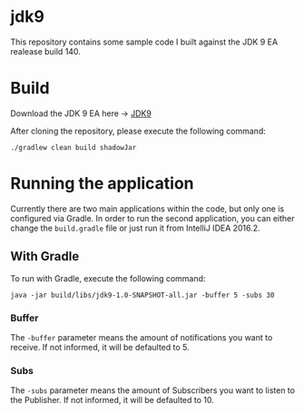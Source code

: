 # jdk9

This repository contains some sample code I built against the JDK 9 EA realease build 140.

# Build

Download the JDK 9 EA here -> [JDK9](https://jdk9.java.net/download/)

After cloning the repository, please execute the following command:

```
./gradlew clean build shadowJar
```

# Running the application

Currently there are two main applications within the code, but only one is configured via Gradle. In order to run
the second application, you can either change the ```build.gradle``` file or just run it from IntelliJ IDEA 2016.2.

## With Gradle

To run with Gradle, execute the following command:

```
java -jar build/libs/jdk9-1.0-SNAPSHOT-all.jar -buffer 5 -subs 30
```

### Buffer

The ```-buffer``` parameter means the amount of notifications you want to receive. If not informed, it will be defaulted to 5.

### Subs

The ```-subs``` parameter means the amount of Subscribers you want to listen to the Publisher. If not informed, it will be
defaulted to 10.
